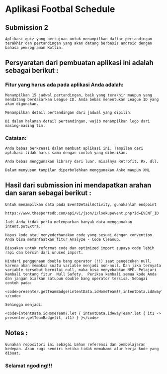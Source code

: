 # Aplikasi Footbal Schedule
## Submission 2

    Aplikasi quiz yang bertujuan untuk menampilkan daftar pertandingan terakhir dan pertandingan yang akan datang berbasis android dengan bahasa pemrograman Kotlin. 

## Persyaratan dari pembuatan aplikasi ini adalah sebagai berikut :

### Fitur yang harus ada pada aplikasi Anda adalah:

    Menampilkan 15 jadwal pertandingan, baik yang terakhir maupun yang mendatang berdasarkan League ID. Anda bebas menentukan League ID yang akan digunakan.

    Menampilkan detail pertandingan dari jadwal yang dipilih.

    Di dalam halaman detail pertandingan, wajib menampilkan logo dari masing-masing tim.

### Catatan:

    Anda bebas berkreasi dalam membuat aplikasi ini. Tampilan dari aplikasi tidak harus sama dengan contoh yang diberikan.

    Anda bebas menggunakan library dari luar, misalnya Retrofit, Rx, dll.

    Dalam menyusun tampilan diperbolehkan menggunakan Anko maupun XML
    
## Hasil dari submission ini mendapatkan arahan dan saran sebagai berikut : 
    
    Untuk menampilkan data pada EventDetailActivity, gunakanlah endpoint 
    
    https://www.thesportsdb.com/api/v1/json/1/lookupevent.php?id=EVENT_ID
     
    Jadi Anda tidak perlu melemparkan banyak data menggunakan intent.putExtra.
    
    Hapus kode atau menyederhanakan code yang sesuai dengan convention. Anda bisa memanfaatkan fitur Analyze - Code Cleanup.
    
    Biasakan untuk reformat code dan optimized import supaya code lebih rapi dan bersih dari unused import.
    
    Hindari penggunaan double bang operator (!!) saat pengecekan null, karena akan memaksa suatu variable menjadi non-null. Dan jika ternyata variable tersebut bernilai null, maka bisa menyebabkan NPE. Pelajari kembali tentang fitur  Null Safety.  Periksa kembali semua kode Anda dan jangan biarkan satupun double bang operator tersisa. Sebagai contoh pada:

    <code>presenter.getTeamBadge(intentData.idHomeTeam!!,intentData.idAwayTeam!!)</code>

    Sehingga menjadi:
    
    <code>intentData.idHomeTeam?.let { intentData.idAwayTeam?.let { it1 -> presenter.getTeamBadge(it, it1) } }</code>
 
## Notes :
    
    Gunakan repositori ini sebagai bahan referensi dan pembelajaran kedepan. Akan rugi sendiri ketika tidak memahami alur kerja kode yang dibuat.
    
### Selamat ngoding!!! 